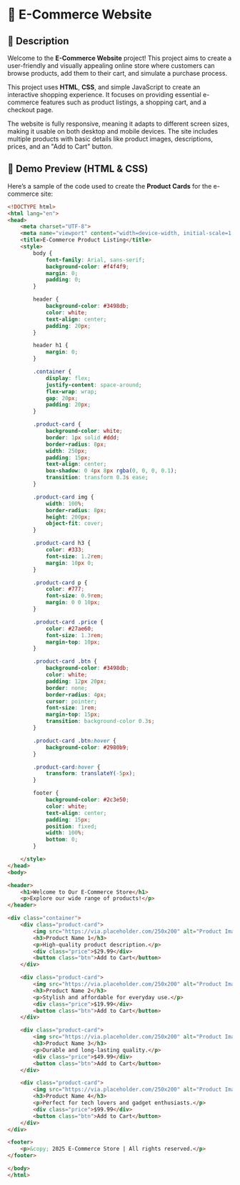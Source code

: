 # 🌟 E-Commerce Website

## 📌 Description
Welcome to the **E-Commerce Website** project! This project aims to create a user-friendly and visually appealing online store where customers can browse products, add them to their cart, and simulate a purchase process.

This project uses **HTML**, **CSS**, and simple JavaScript to create an interactive shopping experience. It focuses on providing essential e-commerce features such as product listings, a shopping cart, and a checkout page.

The website is fully responsive, meaning it adapts to different screen sizes, making it usable on both desktop and mobile devices. The site includes multiple products with basic details like product images, descriptions, prices, and an "Add to Cart" button.

## 🎨 Demo Preview (HTML & CSS)
Here’s a sample of the code used to create the **Product Cards** for the e-commerce site:

```html
<!DOCTYPE html>
<html lang="en">
<head>
    <meta charset="UTF-8">
    <meta name="viewport" content="width=device-width, initial-scale=1.0">
    <title>E-Commerce Product Listing</title>
    <style>
        body {
            font-family: Arial, sans-serif;
            background-color: #f4f4f9;
            margin: 0;
            padding: 0;
        }

        header {
            background-color: #3498db;
            color: white;
            text-align: center;
            padding: 20px;
        }

        header h1 {
            margin: 0;
        }

        .container {
            display: flex;
            justify-content: space-around;
            flex-wrap: wrap;
            gap: 20px;
            padding: 20px;
        }

        .product-card {
            background-color: white;
            border: 1px solid #ddd;
            border-radius: 8px;
            width: 250px;
            padding: 15px;
            text-align: center;
            box-shadow: 0 4px 8px rgba(0, 0, 0, 0.1);
            transition: transform 0.3s ease;
        }

        .product-card img {
            width: 100%;
            border-radius: 8px;
            height: 200px;
            object-fit: cover;
        }

        .product-card h3 {
            color: #333;
            font-size: 1.2rem;
            margin: 10px 0;
        }

        .product-card p {
            color: #777;
            font-size: 0.9rem;
            margin: 0 0 10px;
        }

        .product-card .price {
            color: #27ae60;
            font-size: 1.3rem;
            margin-top: 10px;
        }

        .product-card .btn {
            background-color: #3498db;
            color: white;
            padding: 12px 20px;
            border: none;
            border-radius: 4px;
            cursor: pointer;
            font-size: 1rem;
            margin-top: 15px;
            transition: background-color 0.3s;
        }

        .product-card .btn:hover {
            background-color: #2980b9;
        }

        .product-card:hover {
            transform: translateY(-5px);
        }

        footer {
            background-color: #2c3e50;
            color: white;
            text-align: center;
            padding: 15px;
            position: fixed;
            width: 100%;
            bottom: 0;
        }

    </style>
</head>
<body>

<header>
    <h1>Welcome to Our E-Commerce Store</h1>
    <p>Explore our wide range of products!</p>
</header>

<div class="container">
    <div class="product-card">
        <img src="https://via.placeholder.com/250x200" alt="Product Image">
        <h3>Product Name 1</h3>
        <p>High-quality product description.</p>
        <div class="price">$29.99</div>
        <button class="btn">Add to Cart</button>
    </div>

    <div class="product-card">
        <img src="https://via.placeholder.com/250x200" alt="Product Image">
        <h3>Product Name 2</h3>
        <p>Stylish and affordable for everyday use.</p>
        <div class="price">$19.99</div>
        <button class="btn">Add to Cart</button>
    </div>

    <div class="product-card">
        <img src="https://via.placeholder.com/250x200" alt="Product Image">
        <h3>Product Name 3</h3>
        <p>Durable and long-lasting quality.</p>
        <div class="price">$49.99</div>
        <button class="btn">Add to Cart</button>
    </div>

    <div class="product-card">
        <img src="https://via.placeholder.com/250x200" alt="Product Image">
        <h3>Product Name 4</h3>
        <p>Perfect for tech lovers and gadget enthusiasts.</p>
        <div class="price">$99.99</div>
        <button class="btn">Add to Cart</button>
    </div>
</div>

<footer>
    <p>&copy; 2025 E-Commerce Store | All rights reserved.</p>
</footer>

</body>
</html>
